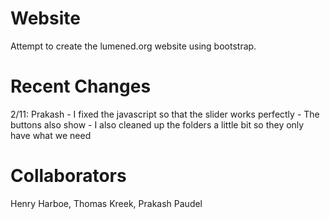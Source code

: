 Website
=======
Attempt to create the lumened.org website using bootstrap.

Recent Changes
=======

2/11:
Prakash - I fixed the javascript so that the slider works perfectly
		- The buttons also show
		- I also cleaned up the folders a little bit so they only have what we need

Collaborators
=======
Henry Harboe, Thomas Kreek, Prakash Paudel
